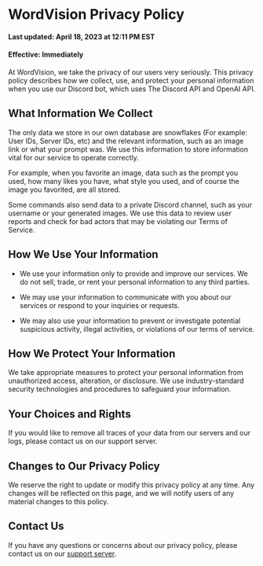 # WordVision Privacy Policy
#### Last updated: April 18, 2023 at 12:11 PM EST

#### Effective: Immediately

At WordVision, we take the privacy of our users very seriously. This privacy policy describes how we collect, use, and protect your personal information when you use our Discord bot, which uses The Discord API and OpenAI API.

## What Information We Collect

The only data we store in our own database are snowflakes (For example: User IDs, Server IDs, etc) and the relevant information, such as an image link or what your prompt was. We use this information to store information vital for our service to operate correctly. 

For example, when you favorite an image, data such as the prompt you used, how many likes you have, what style you used, and of course the image you favorited, are all stored.

Some commands also send data to a private Discord channel, such as your username or your generated images. We use this data to review user reports and check for bad actors that may be violating our Terms of Service.

## How We Use Your Information

- We use your information only to provide and improve our services. We do not sell, trade, or rent your personal information to any third parties.

- We may use your information to communicate with you about our services or respond to your inquiries or requests.

- We may also use your information to prevent or investigate potential suspicious activity, illegal activities, or violations of our terms of service.

## How We Protect Your Information

We take appropriate measures to protect your personal information from unauthorized access, alteration, or disclosure. We use industry-standard security technologies and procedures to safeguard your information.

## Your Choices and Rights

If you would like to remove all traces of your data from our servers and our logs, please contact us on our support server.

## Changes to Our Privacy Policy

We reserve the right to update or modify this privacy policy at any time. Any changes will be reflected on this page, and we will notify users of any material changes to this policy.

## Contact Us

If you have any questions or concerns about our privacy policy, please contact us on our [support server](https://discord.gg/bwAvEtmjgd).

